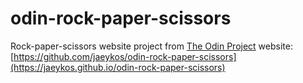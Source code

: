 # odin-rock-paper-scissors
Rock-paper-scissors website project from [The Odin Project](https://www.theodinproject.com/lessons/foundations-rock-paper-scissors)
website: [https://github.com/jaeykos/odin-rock-paper-scissors](https://jaeykos.github.io/odin-rock-paper-scissors)
